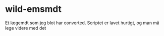 # wild-emsmdt
Et lægemdt som jeg blot har converted. Scriptet er lavet hurtigt, og man må lege videre med det
